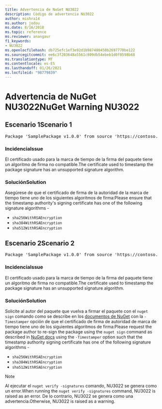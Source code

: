 ```yaml
---
title: Advertencia de NuGet NU3022
description: Código de advertencia NU3022
author: mishra14
ms.author: jodou
ms.date: 8/16/2018
ms.topic: reference
ms.reviewer: anangaur
f1_keywords:
- NU3022
ms.openlocfilehash: db725efc1ef3e92d1b987480450b2697770be122
ms.sourcegitcommit: ee6c3f203648a5561c809db54ebeb1d0f0598b68
ms.translationtype: MT
ms.contentlocale: es-ES
ms.lasthandoff: 01/26/2021
ms.locfileid: "98779839"
---
```

# <a name="nuget-warning-nu3022"></a><span data-ttu-id="8d1a0-103">Advertencia de NuGet NU3022</span><span class="sxs-lookup"><span data-stu-id="8d1a0-103">NuGet Warning NU3022</span></span>

## <a name="scenario-1"></a><span data-ttu-id="8d1a0-104">Escenario 1</span><span class="sxs-lookup"><span data-stu-id="8d1a0-104">Scenario 1</span></span>

<pre>Package 'SamplePackage v1.0.0' from source 'https://contoso.com/index.json': The primary signature's timestamp certificate has an unsupported signature algorithm.</pre>

### <a name="issue"></a><span data-ttu-id="8d1a0-105">Incidencia</span><span class="sxs-lookup"><span data-stu-id="8d1a0-105">Issue</span></span>

<span data-ttu-id="8d1a0-106">El certificado usado para la marca de tiempo de la firma del paquete tiene un algoritmo de firma no compatible.</span><span class="sxs-lookup"><span data-stu-id="8d1a0-106">The certificate used to timestamp the package signature has an unsupported signature algorithm.</span></span>


### <a name="solution"></a><span data-ttu-id="8d1a0-107">Solución</span><span class="sxs-lookup"><span data-stu-id="8d1a0-107">Solution</span></span>

<span data-ttu-id="8d1a0-108">Asegúrese de que el certificado de firma de la autoridad de la marca de tiempo tiene uno de los siguientes algoritmos de firma:</span><span class="sxs-lookup"><span data-stu-id="8d1a0-108">Please ensure that the timestamp authority's signing certificate has one of the following signature algorithms -</span></span> 
* `sha256WithRSAEncryption`
* `sha384WithRSAEncryption`
* `sha512WithRSAEncryption`



## <a name="scenario-2"></a><span data-ttu-id="8d1a0-109">Escenario 2</span><span class="sxs-lookup"><span data-stu-id="8d1a0-109">Scenario 2</span></span>

<pre>Package 'SamplePackage v1.0.0' from source 'https://contoso.com/index.json': The timestamp certificate has an unsupported signature algorithm (SHA1). The following algorithms are supported: SHA256RSA, SHA384RSA, SHA512RSA.</pre>

### <a name="issue"></a><span data-ttu-id="8d1a0-110">Incidencia</span><span class="sxs-lookup"><span data-stu-id="8d1a0-110">Issue</span></span>

<span data-ttu-id="8d1a0-111">El certificado usado para la marca de tiempo de la firma del paquete tiene un algoritmo de firma no compatible.</span><span class="sxs-lookup"><span data-stu-id="8d1a0-111">The certificate used to timestamp the package signature has an unsupported signature algorithm.</span></span>


### <a name="solution"></a><span data-ttu-id="8d1a0-112">Solución</span><span class="sxs-lookup"><span data-stu-id="8d1a0-112">Solution</span></span>

<span data-ttu-id="8d1a0-113">Solicite al autor del paquete que vuelva a firmar el paquete con el `nuget sign` comando como se describe en los [documentos de NuGet](../../create-packages/sign-a-package.md) con la `-Timestamper` opción de que el certificado de firma de autoridad de marca de tiempo tiene uno de los siguientes algoritmos de firma:</span><span class="sxs-lookup"><span data-stu-id="8d1a0-113">Please request the package author to re-sign the package using the `nuget sign` command as described in [NuGet docs](../../create-packages/sign-a-package.md) using the `-Timestamper` option such that the timestamp authority signing certificate has one of the following signature algorithms -</span></span>
* `sha256WithRSAEncryption`
* `sha384WithRSAEncryption`
* `sha512WithRSAEncryption`


> [!Note]
> <span data-ttu-id="8d1a0-114">Al ejecutar el `nuget verify -signatures` comando, NU3022 se genera como un error.</span><span class="sxs-lookup"><span data-stu-id="8d1a0-114">When running the `nuget verify -signatures` command, NU3022 is raised as an error.</span></span> <span data-ttu-id="8d1a0-115">De lo contrario, NU3022 se genera como una advertencia.</span><span class="sxs-lookup"><span data-stu-id="8d1a0-115">Otherwise, NU3022 is raised as a warning.</span></span>
